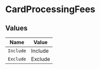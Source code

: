 # CardProcessingFees


## Values

| Name      | Value     |
| --------- | --------- |
| `Include` | Include   |
| `Exclude` | Exclude   |
